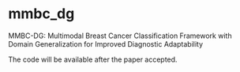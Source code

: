 # mmbc_dg
MMBC-DG: Multimodal Breast Cancer Classification Framework with Domain Generalization for Improved Diagnostic Adaptability

The code will be available after the paper accepted.
